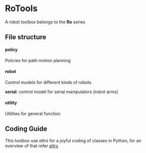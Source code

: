 # RoTools

A robot toolbox belongs to the **Ro** series

## File structure

#### policy

Policies for path motion planning

#### robot

Control models for different kinds of robots

**serial**: control model for serial manipulators (robot arms)

#### utility

Utilities for general function

## Coding Guide

This toolbox use *attrs* for a joyful coding of classes in Python, for an overview
of that refer [attrs]


[attrs]: <https://www.attrs.org/en/stable/overview.html>